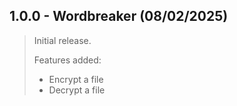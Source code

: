 ## 1.0.0 - Wordbreaker (08/02/2025) 
> Initial release.
>
> Features added:
> - Encrypt a file
> - Decrypt a file
